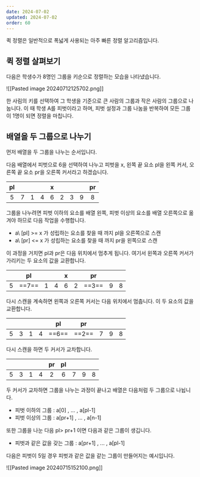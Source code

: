 ```yaml
---
date: 2024-07-02
updated: 2024-07-02
order: 60
---
```

퀵 정렬은 일반적으로 폭넓게 사용되는 아주 빠른 정렬 알고리즘입니다.

## 퀵 정렬 살펴보기

다음은 학생수가 8명인 그룹을 키순으로 정렬하는 모습을 나타냈습니다.

![[Pasted image 20240712125702.png]]

한 사림의 키를 선택하여 그 학생을 기준으로 큰 사람의 그룹과 작은 사람의 그룹으로 나눕니다. 이 때 학생 A를 피벗이라고 하며, 피벗 설정과 그룹 나눔을 반복하여 모든 그룹이 1명이 되면 정렬을 마칩니다.

## 배열을 두 그룹으로 나누기

먼저 배열을 두 그룹을 나누는 순서입니다.

다음 배열에서 피벗으로 6을 선택하여 나누고 피벗을 x, 왼쪽 끝 요소 pl을 왼쪽 커서, 오른쪽 끝 요소 pr을 오른쪽 커서라고 하겠습니다.

| pl  |     |     |     |  x  |     |     |     | pr  |
| :-: | :-: | :-: | :-: | :-: | :-: | :-: | :-: | :-: |
|  5  |  7  |  1  |  4  |  6  |  2  |  3  |  9  |  8  |

그룹을 나누려면 피벗 이하의 요소를 배열 왼쪽, 피벗 이상의 요소를 배열 오른쪽으로 옮겨야 하므로 다음 작업을 수행합니다.

- a\ \[pl\] >= x 가 성립하는 요소를 찾을 때 까지 pl을 오른쪽으로 스캔
- a\ \[pr\] <= x 가 성립하는 요소를 찾을 때 까지 pr을 왼쪽으로 스캔

이 과정을 거치면 pl과 pr은 다음 위치에서 멈추게 됩니다. 여기서 왼쪽과 오른쪽 커서가 가리키는 두 요소의 값을 교환합니다.

|     |  pl   |     |     |  x  |     |  pr   |     |     |
| :-: | :---: | :-: | :-: | :-: | :-: | :---: | :-: | :-: |
|  5  | ==7== |  1  |  4  |  6  |  2  | ==3== |  9  |  8  |

다시 스캔을 계속하면 왼쪽과 오른쪽 커서는 다음 위치에서 멈춥니다. 이 두 요소의 값을 교환합니다.

|     |     |     |     |  pl   |  pr   |     |     |     |
| :-: | :-: | :-: | :-: | :---: | :---: | :-: | :-: | :-: |
|  5  |  3  |  1  |  4  | ==6== | ==2== |  7  |  9  |  8  |

다시 스캔을 하면 두 커서가 교차합니다.

|     |     |     |     | pr  | pl  |     |     |     |
| :-: | :-: | :-: | :-: | :-: | :-: | :-: | :-: | :-: |
|  5  |  3  |  1  |  4  |  2  |  6  |  7  |  9  |  8  |

두 커서가 교차하면 그룹을 나누는 과정이 끝나고 배열은 다음처럼 두 그룹으로 나뉩니다.

- 피벗 이하의 그룹 : a\[0\] , ... , a\[pl-1\]
- 피벗 이상의 그룹 : a\[pr+1] , ... , a\[n-1\]

또한 그룹을 나눈 다음 pl> pr+1 이면 다음과 같은 그룹이 생깁니다.

- 피벗과 같은 값을 갖는 그룹 : a\[pr+1\] , ... , a\[pl-1\]

다음은 피벗이 5일 경우 피벗과 같은 값을 같는 그룹이 만들어지는 예시입니다.

![[Pasted image 20240715152100.png]]